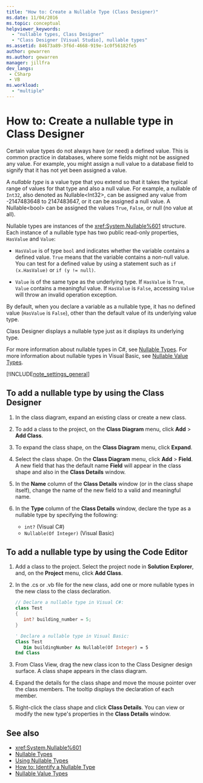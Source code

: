 ```yaml
---
title: "How to: Create a Nullable Type (Class Designer)"
ms.date: 11/04/2016
ms.topic: conceptual
helpviewer_keywords:
  - "nullable types, Class Designer"
  - "Class Designer [Visual Studio], nullable types"
ms.assetid: 84673a89-3f6d-4668-919e-1c0f56182fe5
author: gewarren
ms.author: gewarren
manager: jillfra
dev_langs:
 - CSharp
 - VB
ms.workload:
  - "multiple"
---
```

# How to: Create a nullable type in Class Designer

Certain value types do not always have (or need) a defined value. This is common practice in databases, where some fields might not be assigned any value. For example, you might assign a null value to a database field to signify that it has not yet been assigned a value.

A *nullable type* is a value type that you extend so that it takes the typical range of values for that type and also a null value. For example, a nullable of `Int32`, also denoted as Nullable\<Int32>, can be assigned any value from -2147483648 to 2147483647, or it can be assigned a null value. A Nullable\<bool> can be assigned the values `True`, `False`, or null (no value at all).

Nullable types are instances of the <xref:System.Nullable%601> structure. Each instance of a nullable type has two public read-only properties, `HasValue` and `Value`:

-   `HasValue` is of type `bool` and indicates whether the variable contains a defined value. `True` means that the variable contains a non-null value. You can test for a defined value by using a statement such as `if (x.HasValue)` or `if (y != null)`.

-   `Value` is of the same type as the underlying type. If `HasValue` is `True`, `Value` contains a meaningful value. If `HasValue` is `False`, accessing `Value` will throw an invalid operation exception.

By default, when you declare a variable as a nullable type, it has no defined value (`HasValue` is `False`), other than the default value of its underlying value type.

Class Designer displays a nullable type just as it displays its underlying type.

For more information about nullable types in C#, see [Nullable Types](/dotnet/csharp/programming-guide/nullable-types/index). For more information about nullable types in Visual Basic, see [Nullable Value Types](/dotnet/visual-basic/programming-guide/language-features/data-types/nullable-value-types).

[!INCLUDE[note_settings_general](../../data-tools/includes/note_settings_general_md.md)]

## To add a nullable type by using the Class Designer

1. In the class diagram, expand an existing class or create a new class.

2. To add a class to the project, on the **Class Diagram** menu, click **Add** > **Add Class**.

3. To expand the class shape, on the **Class Diagram** menu, click **Expand**.

4. Select the class shape. On the **Class Diagram** menu, click **Add** > **Field**. A new field that has the default name **Field** will appear in the class shape and also in the **Class Details** window.

5. In the **Name** column of the **Class Details** window (or in the class shape itself), change the name of the new field to a valid and meaningful name.

6. In the **Type** column of the **Class Details** window, declare the type as a nullable type by specifying the following:

    - `int?` (Visual C#)
    - `Nullable(Of Integer)` (Visual Basic)

## To add a nullable type by using the Code Editor

1. Add a class to the project. Select the project node in **Solution Explorer**, and, on the **Project** menu, click **Add Class**.

2. In the .cs or .vb file for the new class, add one or more nullable types in the new class to the class declaration.

    ```csharp
    // Declare a nullable type in Visual C#:
    class Test
    {
       int? building_number = 5;
    }
    ```

    ```vb
    ' Declare a nullable type in Visual Basic:
    Class Test
       Dim buildingNumber As Nullable(Of Integer) = 5
    End Class
    ```

3. From Class View, drag the new class icon to the Class Designer design surface. A class shape appears in the class diagram.

4. Expand the details for the class shape and move the mouse pointer over the class members. The tooltip displays the declaration of each member.

5. Right-click the class shape and click **Class Details**. You can view or modify the new type's properties in the **Class Details** window.

## See also

- <xref:System.Nullable%601>
- [Nullable Types](/dotnet/csharp/programming-guide/nullable-types/index)
- [Using Nullable Types](/dotnet/csharp/programming-guide/nullable-types/using-nullable-types)
- [How to: Identify a Nullable Type](/dotnet/csharp/programming-guide/nullable-types/how-to-identify-a-nullable-type)
- [Nullable Value Types](/dotnet/visual-basic/programming-guide/language-features/data-types/nullable-value-types)
